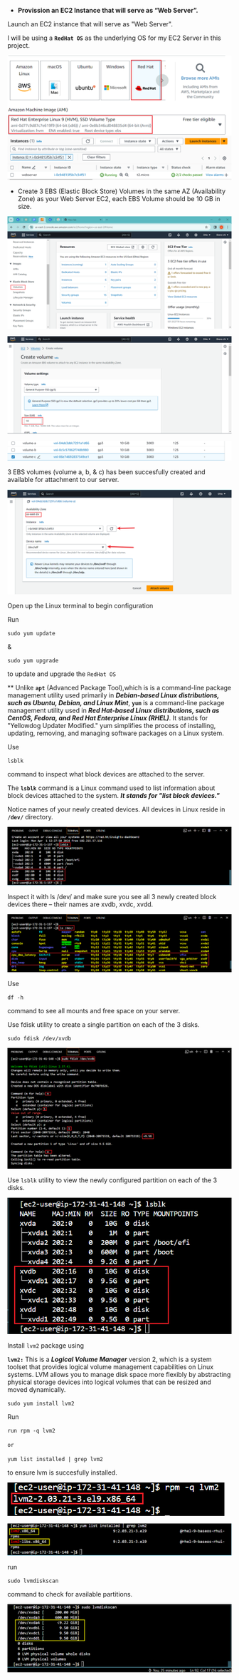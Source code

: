 - **Provission an EC2 Instance that will serve as “Web Server”.**

Launch an EC2 instance that will serve as "Web Server". 

I will be using a **`RedHat OS`** as the underlying OS for my EC2 Server in this project.

![image](./screenshots/redhart.png)
![image](./screenshots/redhatinstancerunning.png)

- Create 3 EBS (Elastic Block Store) Volumes in the same AZ (Availability Zone) as your Web Server EC2, each EBS Volume should be 10 GB in size.

![image](./screenshots/volumes.png)

![image](./screenshots/volumess.png)

![image](./screenshots/3ebsvolumes.png)

3 EBS volumes (volume a, b, & c) has been succesfully created and available for attachment to our server.

![image](./screenshots/ebsattached.png)

Open up the Linux terminal to begin configuration

Run 
```
sudo yum update
```
&
```
sudo yum upgrade
```
to update and upgrade the `RedHat OS`

** Unlike **`apt`** (Advanced Package Tool),which is is a command-line package management utility used primarily in ***Debian-based Linux distributions, such as Ubuntu, Debian, and Linux Mint***,  **`yum`** is a command-line package management utility used in ***Red Hat-based Linux distributions, such as CentOS, Fedora, and Red Hat Enterprise Linux (RHEL)***. It stands for "Yellowdog Updater Modified." yum simplifies the process of installing, updating, removing, and managing software packages on a Linux system.

Use 
```
lsblk 
```
command to inspect what block devices are attached to the server. 

The **`lsblk`** command is a Linux command used to list information about block devices attached to the system. ***It stands for "list block devices."***

Notice names of your newly created devices. All devices in Linux reside in **`/dev/`** directory. 

![image](./screenshots/lsblk.png)

Inspect it with ls /dev/ and make sure you see all 3 newly created block devices there – their names are xvdb, xvdc, xvdd.

![image](./screenshots/lsdev.png)

Use 
```
df -h 
```
command to see all mounts and free space on your server.

Use fdisk utility to create a single partition on each of the 3 disks.

```
sudo fdisk /dev/xvdb
```
![image](./screenshots/firstpartition.png)

Use `lsblk` utility to view the newly configured partition on each of the 3 disks.

![image](./screenshots/lsblkkk.png)

Install `lvm2` package using 

**`lvm2:`** This is a ***Logical Volume Manager*** version 2, which is a system toolset that provides logical volume management capabilities on Linux systems. LVM allows you to manage disk space more flexibly by abstracting physical storage devices into logical volumes that can be resized and moved dynamically.

```
sudo yum install lvm2
```
Run 
```
run rpm -q lvm2 

or

yum list installed | grep lvm2
```
to ensure lvm is succesfully installed.

![image](./screenshots/lvm.png)

![image](./screenshots/lvmm.png)

run
```
sudo lvmdiskscan
```
 command to check for available partitions.

![image](./screenshots/lvdmk.png)



